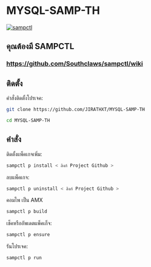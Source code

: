 # MYSQL-SAMP-TH

[![sampctl](https://img.shields.io/badge/sampctl-MYSQL--SAMP--TH-2f2f2f.svg?style=for-the-badge)](https://github.com/JIRATHXT/MYSQL-SAMP-TH)

<!--
Short description of your library, why it's useful, some examples, pictures or
videos. Link to your forum release thread too.

Remember: You can use "forumfmt" to convert this readme to forum BBCode!

What the sections below should be used for:

`## Installation`: Leave this section un-edited unless you have some specific
additional installation procedure.

`## Testing`: Whether your library is tested with a simple `main()` and `print`,
unit-tested, or demonstrated via prompting the player to connect, you should
include some basic information for users to try out your code in some way.

And finally, maintaining your version number`:

* Follow [Semantic Versioning](https://semver.org/)
* When you release a new version, update `VERSION` and `git tag` it
* Versioning is important for sampctl to use the version control features

Happy Pawning!
-->
## คุณต้องมี SAMPCTL
### https://github.com/Southclaws/sampctl/wiki

## ติดตั้ง

คำสั่งติดตั้งโปรเจค:

```bash
git clone https://github.com/JIRATHXT/MYSQL-SAMP-TH
```
```bash
cd MYSQL-SAMP-TH
```

<!--
Write your code documentation or examples here. If your library is documented in
the source code, direct users there. If not, list your API and describe it well
in this section. If your library is passive and has no API, simply omit this
section.
-->

## คำสั่ง

<!--
Depending on whether your package is tested via in-game "demo tests" or
y_testing unit-tests, you should indicate to readers what to expect below here.
-->

ติดตั้งแพ็คเกจเพิ่ม:

```bash
sampctl p install < ลิงก์ Project Github >
```

ลบแพ็คเกจ:

```bash
sampctl p uninstall < ลิงก์ Project Github >
```

คอมไพ เป็น AMX

```bash
sampctl p build
```

เช็คหรืออัพเดตแพ็คเก็จ:

```bash
sampctl p ensure
```

รันโปรเจค:

```bash
sampctl p run
```
